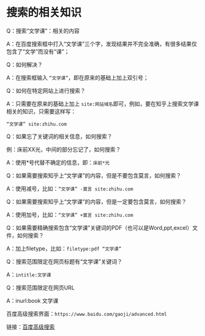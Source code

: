 # 搜索的相关知识 

Q：搜索“文学课”：相关的内容

A：在百度搜索框中打入“文学课”三个字，发现结果并不完全准确，有很多结果仅包含了“文学”而没有“课”；



Q：如何解决？

A：在搜索框输入  `“文学课”`，即在原来的基础上加上双引号；  



Q：如何在特定网站上进行搜索？

A：只需要在原来的基础上加上 `site:网站域名`即可，例如，要在知乎上搜索文学课相关的知识，只需要这样写：  

`“文学课” site:zhihu.com`  



Q：如果忘了关键词的相关信息，如何搜索？  

例：床前XX光，中间的部分忘记了，如何搜索？

A：使用*号代替不确定的信息，即：`床前*光`  



Q：如果需要搜索知乎上“文学课”的内容，但是不要包含莫言，如何搜索？

A：使用减号，比如：`“文学课” -莫言 site:zhihu.com`  



Q：如果需要搜索知乎上“文学课”的内容，但是一定要包含莫言，如何搜索？

A：使用加号，比如：`“文学课” +莫言 site:zhihu.com`  



Q：如果需要精确搜索包含“文学课”关键词的PDF（也可以是Word,ppt,excel）文件，如何搜索？

A：加上filetype，比如：`filetype:pdf “文学课”`  



Q：搜索范围限定在网页标题有“文学课”关键词？

A：`intitle:文学课`  

 

Q：搜索范围限定在网页URL

A：inurl:book 文学课



百度高级搜索界面：`https://www.baidu.com/gaoji/advanced.html`  

链接：[百度高级搜索](https://www.baidu.com/gaoji/advanced.html)  

